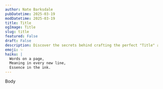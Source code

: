 ```yaml
---
author: Nate Barksdale
pubDatetime: 2025-03-19
modDatetime: 2025-03-19
title: Title
ogImage: Title
slug: title
featured: False
draft: False
description: Discover the secrets behind crafting the perfect "Title" and learn how to apply these techniques to instantly elevate your writing. Master simple steps now!
emoji: ✨
haiku: |
  Words on a page,
  Meaning in every new line,
  Essence in the ink.
---
```


Body
